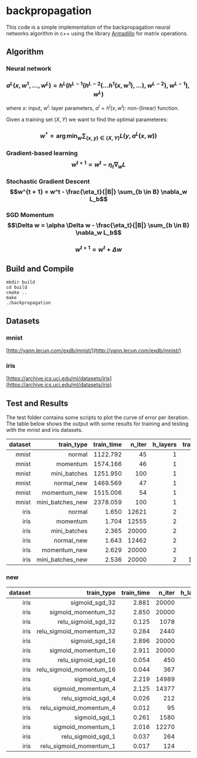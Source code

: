# backpropagation

This code is a simple implementation of the backpropagation neural networks algorithm in c++ using the library [Armadillo](http://arma.sourceforge.net/) for matrix operations.

## Algorithm

### Neural network

### $$a^L(x, w^1, ..., w^L) = h^L(h^{L-1}(h^{L-2}(...h^1(x, w^1), ...), w^{L-2}), w^{L-1}), w^L)$$

where $x$: input, $w^l$: layer parameters, $a^l = h^l(x, w^l)$: non-(linear) function.

Given a training set $(X, Y)$ we want to find the optimal parameteres:

### $$w^* = \arg \min_w \sum_{(x, y) \in (X, Y)} L(y, a^L(x, w))$$

### Gradient-based learning $$w^{t+1} = w^t - \eta_t \nabla_w L$$

### Stochastic Gradient Descent $$w^{t + 1} = w^t - \frac{\eta_t}{|B|} \sum_{b \in B} \nabla_w L_b$$

### SGD Momentum $$\Delta w = \alpha \Delta w - \frac{\eta_t}{|B|} \sum_{b \in B} \nabla_w L_b$$
### $$w^{t+1} = w^t + \Delta w$$


## Build and Compile

	mkdir build
	cd build
	cmake ..
	make
	./backpropagation

## Datasets

### mnist
[http://yann.lecun.com/exdb/mnist/](http://yann.lecun.com/exdb/mnist/)

### iris
[https://archive.ics.uci.edu/ml/datasets/iris](https://archive.ics.uci.edu/ml/datasets/iris)

## Test and Results

The test folder contains some scripts to plot the curve of error per iteration. The table below shows the output with some results for training and testing with the mnist and iris datasets.

|      dataset |       train_type |   train_time |       n_iter |     h_layers |  train_error |   test_error |          h_units |
| -----------: | ---------------: | -----------: | -----------: | -----------: | -----------: | -----------: | ---------------: |
|        mnist |           normal |     1122.792 |           45 |            1 |        1.593 |        6.860 |              300 |
|        mnist |         momentum |     1574.166 |           46 |            1 |        1.277 |        6.860 |              300 |
|        mnist |     mini_batches |     1251.950 |          100 |            1 |       17.890 |       18.200 |              300 |
|        mnist |       normal_new |     1469.569 |           47 |            1 |        1.572 |        6.830 |              300 |
|        mnist |     momentum_new |     1515.006 |           54 |            1 |        1.392 |        6.730 |              300 |
|        mnist | mini_batches_new |     2378.059 |          100 |            1 |       18.183 |       18.340 |              300 |
|         iris |           normal |        1.650 |        12621 |            2 |        1.667 |        0.000 |              8 6 |
|         iris |         momentum |        1.704 |        12555 |            2 |        0.833 |        0.000 |              8 6 |
|         iris |     mini_batches |        2.365 |        20000 |            2 |        8.333 |        3.333 |              8 6 |
|         iris |       normal_new |        1.643 |        12462 |            2 |        1.667 |       10.000 |              8 6 |
|         iris |     momentum_new |        2.629 |        20000 |            2 |        3.333 |       13.333 |              8 6 |
|         iris | mini_batches_new |        2.536 |        20000 |            2 |      100.000 |      100.000 |              8 6 |

### new

|      dataset |               train_type |   train_time |       n_iter |     h_layers |  train_error |   test_error |          h_units |
| -----------: | -----------------------: | -----------: | -----------: | -----------: | -----------: | -----------: | ---------------: |
|         iris |           sigmoid_sgd_32 |        2.881 |        20000 |            2 |       66.667 |       66.667 |              8 6 |
|         iris |      sigmoid_momentum_32 |        2.850 |        20000 |            2 |       66.667 |       66.667 |              8 6 |
|         iris |      relu_sigmoid_sgd_32 |        0.125 |         1078 |            2 |        4.167 |        0.000 |              8 6 |
|         iris | relu_sigmoid_momentum_32 |        0.284 |         2440 |            2 |        1.667 |        0.000 |              8 6 |
|         iris |           sigmoid_sgd_16 |        2.896 |        20000 |            2 |        6.667 |        3.333 |              8 6 |
|         iris |      sigmoid_momentum_16 |        2.911 |        20000 |            2 |        6.667 |        3.333 |              8 6 |
|         iris |      relu_sigmoid_sgd_16 |        0.054 |          450 |            2 |        4.167 |        0.000 |              8 6 |
|         iris | relu_sigmoid_momentum_16 |        0.044 |          367 |            2 |        3.333 |        0.000 |              8 6 |
|         iris |            sigmoid_sgd_4 |        2.219 |        14989 |            2 |        1.667 |        0.000 |              8 6 |
|         iris |       sigmoid_momentum_4 |        2.125 |        14377 |            2 |        1.667 |        0.000 |              8 6 |
|         iris |       relu_sigmoid_sgd_4 |        0.026 |          212 |            2 |        4.167 |        0.000 |              8 6 |
|         iris |  relu_sigmoid_momentum_4 |        0.012 |           95 |            2 |        7.500 |        0.000 |              8 6 |
|         iris |            sigmoid_sgd_1 |        0.261 |         1580 |            2 |        2.500 |        0.000 |              8 6 |
|         iris |       sigmoid_momentum_1 |        2.016 |        12270 |            2 |        1.667 |        0.000 |              8 6 |
|         iris |       relu_sigmoid_sgd_1 |        0.037 |          264 |            2 |        4.167 |        0.000 |              8 6 |
|         iris |  relu_sigmoid_momentum_1 |        0.017 |          124 |            2 |        3.333 |        0.000 |              8 6 |


